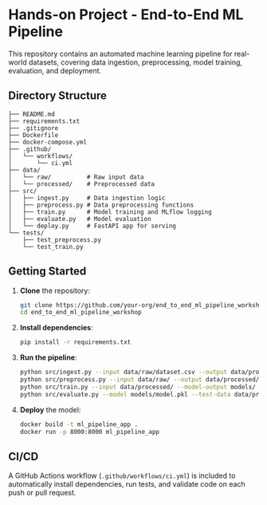 # Hands-on Project - End-to-End ML Pipeline

This repository contains an automated machine learning pipeline for real-world datasets, covering data ingestion, preprocessing, model training, evaluation, and deployment.

## Directory Structure
```
├── README.md
├── requirements.txt
├── .gitignore
├── Dockerfile
├── docker-compose.yml
├── .github/
│   └── workflows/
│       └── ci.yml
├── data/
│   └── raw/          # Raw input data
│   └── processed/    # Preprocessed data
├── src/
│   ├── ingest.py     # Data ingestion logic
│   ├── preprocess.py # Data preprocessing functions
│   ├── train.py      # Model training and MLflow logging
│   ├── evaluate.py   # Model evaluation
│   └── deploy.py     # FastAPI app for serving
└── tests/
    ├── test_preprocess.py
    └── test_train.py
```

## Getting Started

1. **Clone** the repository:
   ```bash
   git clone https://github.com/your-org/end_to_end_ml_pipeline_workshop.git
   cd end_to_end_ml_pipeline_workshop
   ```

2. **Install dependencies**:
   ```bash
   pip install -r requirements.txt
   ```

3. **Run the pipeline**:
   ```bash
   python src/ingest.py --input data/raw/dataset.csv --output data/processed/
   python src/preprocess.py --input data/raw/ --output data/processed/
   python src/train.py --input data/processed/ --model-output models/
   python src/evaluate.py --model models/model.pkl --test-data data/processed/
   ```

4. **Deploy** the model:
   ```bash
   docker build -t ml_pipeline_app .
   docker run -p 8000:8000 ml_pipeline_app
   ```

## CI/CD

A GitHub Actions workflow (`.github/workflows/ci.yml`) is included to automatically install dependencies, run tests, and validate code on each push or pull request.
